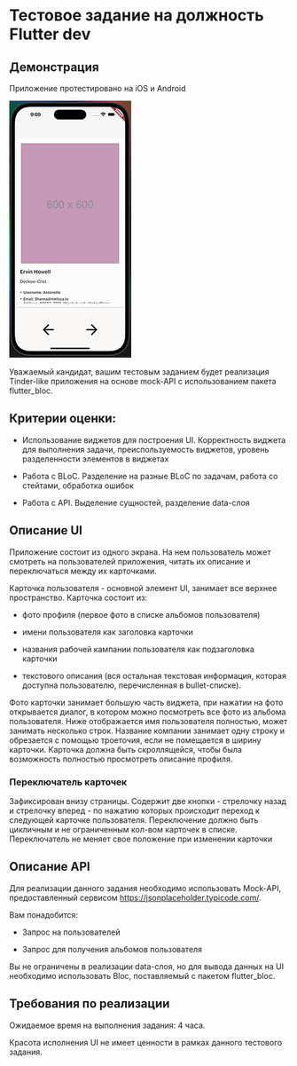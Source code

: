 # Тестовое задание на должность Flutter dev

## Демонстрация

Приложение протестировано на iOS и Android

![Демонстрация](demo.gif)

Уважаемый кандидат, вашим тестовым заданием будет реализация Tinder-like
приложения на основе mock-API с использованием пакета flutter_bloc.

## Критерии оценки:

- Использование виджетов для построения UI. Корректность виджета для
выполнения задачи, преиспользуемость виджетов, уровень разделенности
элементов в виджетах

- Работа с BLoC. Разделение на разные BLoC по задачам, работа со
стейтами, обработка ошибок

- Работа с API. Выделение сущностей, разделение data-слоя

## Описание UI

Приложение состоит из одного экрана. На нем пользователь может смотреть
на пользователей приложения, читать их описание и переключаться между их
карточками.

Карточка пользователя - основной элемент UI, занимает все верхнее пространство. Карточка состоит из:

- фото профиля (первое фото в списке альбомов пользователя)

- имени пользователя как заголовка карточки

- названия рабочей кампании пользователя как подзаголовка карточки

- текстового описания (вся остальная текстовая информация, которая доступна пользователю, перечисленная в bullet-списке). 

Фото карточки занимает большую часть виджета, при нажатии на фото открывается диалог, в котором можно посмотреть все фото из альбома пользователя. Ниже отображается имя пользователя полностью, может занимать несколько строк. Название компании занимает одну строку и обрезается с помощью троеточия, если не помещается в ширину карточки. Карточка должна быть скроллящейся, чтобы была возможность полностью просмотреть описание профиля.

### Переключатель карточек

Зафиксирован внизу страницы. Содержит две кнопки - стрелочку назад и стрелочку вперед - по нажатию которых происходит переход к следующей карточке пользователя. Переключение должно быть цикличным и не ограниченным кол-вом карточек в списке. Переключатель не меняет свое положение при изменении карточки

## Описание API
Для реализации данного задания необходимо использовать Mock-API, предоставленный сервисом https://jsonplaceholder.typicode.com/.

Вам понадобится:

- Запрос на пользователей

- Запрос для получения альбомов пользователя

Вы не ограничены в реализации data-слоя, но для вывода данных на UI необходимо использовать Bloc, поставляемый с пакетом flutter_bloc.

## Требования по реализации

Ожидаемое время на выполнения задания: 4 часа.

Красота исполнения UI не имеет ценности в рамках данного тестового задания.